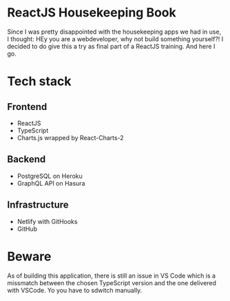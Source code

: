 # ReactJS Housekeeping Book

Since I was pretty disappointed with the housekeeping apps we had in use, I thought: HEy you are a webdeveloper, why not build something yourself?! I decided to do give this a try as final part of a ReactJS training.
And here I go. 

# Tech stack

## Frontend
- ReactJS
- TypeScript
- Charts.js wrapped by React-Charts-2

## Backend
- PostgreSQL on Heroku
- GraphQL API on Hasura

## Infrastructure
- Netlify with GitHooks
- GitHub

# Beware
As of building this application, there is still an issue in VS Code which is a missmatch between the chosen TypeScript version and the one delivered with VSCode. Yo you have to sdwitch manually.